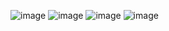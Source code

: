 ![image](https://github.com/user-attachments/assets/da018227-5964-4eec-8006-cae337f2b9d9)
![image](https://github.com/user-attachments/assets/1b3d2d0f-429d-4b03-91d2-ee2f42a5cd0f)
![image](https://github.com/user-attachments/assets/dcbc77d4-ee1e-4e04-890e-f3e573c2edce)
![image](https://github.com/user-attachments/assets/0e1d22a2-386b-4e57-868a-10da89eb7562)
